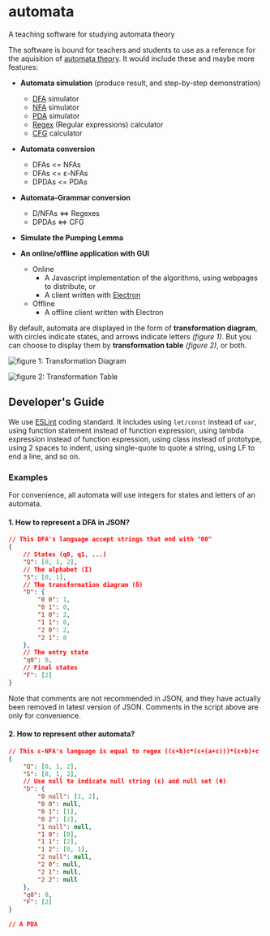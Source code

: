 # automata
A teaching software for studying automata theory

The software is bound for teachers and students to use as a reference for the aquisition of [automata theory](https://en.wikipedia.org/wiki/Automata_theory). It would include these and maybe more features:

* **Automata simulation** (produce result, and step-by-step demonstration)
  * [DFA](https://en.wikipedia.org/wiki/Deterministic_finite_automaton) simulator
  * [NFA](https://en.wikipedia.org/wiki/Nondeterministic_finite_automaton) simulator
  * [PDA](https://en.wikipedia.org/wiki/Pushdown_automaton) simulator
  * [Regex](https://en.wikipedia.org/wiki/Regular_expression) (Regular expressions) calculator
  * [CFG](https://en.wikipedia.org/wiki/Context-free_grammar) calculator


* **Automata conversion**
  * DFAs <= NFAs
  * DFAs <= ε-NFAs
  * DPDAs <= PDAs
* **Automata-Grammar conversion**
  * D/NFAs <=> Regexes
  * DPDAs <=> CFG
* **Simulate the Pumping Lemma**
* **An online/offline application with GUI**
  * Online
    * A Javascript implementation of the algorithms, using webpages to distribute, or
    * A client written with [Electron](https://electronjs.org/)
  * Offline
    * A offline client written with Electron

By default, automata are displayed in the form of **transformation diagram**, with circles indicate states, and arrows indicate letters *(figure 1)*. But you can choose to display them by **transformation table** *(figure 2)*, or both.

![figure 1: Transformation Diagram]()

![figure 2: Transformation Table]()





## Developer's Guide

We use [ESLint](https://blog.csdn.net/haoshidai/article/details/52833377) coding standard. It includes using `let/const` instead of `var`, using function statement instead of function expression, using lambda expression instead of function expression, using class instead of prototype, using 2 spaces to indent, using single-quote to quote a string, using LF to end a line, and so on.



### Examples

For convenience, all automata will use integers for states and letters of an automata.

#### 1. How to represent a DFA in JSON?

```JSON
// This DFA's language accept strings that end with "00"
{
    // States (q0, q1, ...)
    "Q": [0, 1, 2],
    // The alphabet (Σ)
    "S": [0, 1],
    // The transformation diagram (δ)
    "D": {
        "0 0": 1,
        "0 1": 0,
        "1 0": 2,
        "1 1": 0,
        "2 0": 2,
        "2 1": 0
    },
    // The entry state
    "q0": 0,
    // Final states
    "F": [2]
}
```

Note that comments are not recommended in JSON, and they have actually been removed in latest version of JSON. Comments in the script above are only for convenience.

#### 2. How to represent other automata?

```JSON
// This ε-NFA's language is equal to regex ((ε+b)c*(ε+(a+c)))*(ε+b)+c
{
    "Q": [0, 1, 2],
    "S": [0, 1, 2],
    // Use null to indicate null string (ε) and null set (Φ)
    "D": {
        "0 null": [1, 2],
        "0 0": null,
        "0 1": [1],
        "0 2": [2],
        "1 null": null,
        "1 0": [0],
        "1 1": [2],
        "1 2": [0, 1],
        "2 null": null,
        "2 0": null,
        "2 1": null,
        "2 2": null
    },
    "q0": 0,
    "F": [2]
}
```

```JSON
// A PDA
```


